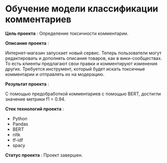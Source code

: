 # Обучение модели классификации комментариев

**Цель проекта** : Определение токсичности комментарии.

**Описание проекта** : 


Интернет-магазин запускает новый сервис. Теперь пользователи могут редактировать и дополнять описания товаров, как в вики-сообществах. То есть клиенты предлагают свои правки и комментируют изменения других. 
Требуется инструмент, который будет искать токсичные комментарии и отправлять их на модерацию.

**Результат проекта** :

С помощью предобработкой комментариев с помощью BERT, достигли значение метрики f1 = 0.94.

**Стек технологий проекта** :

- Python
- Pandas
- BERT
- nltk
- tf-idf
- spacy

**Статус проекта** : Проект завершен.